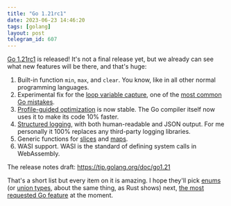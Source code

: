 ```yaml
---
title: "Go 1.21rc1"
date: 2023-06-23 14:46:20
tags: [golang]
layout: post
telegram_id: 607
---
```


[Go 1.21rc1](https://go.dev/blog/go1.21rc) is released! It's not a final release yet, but we already can see what new features will be there, and that's huge:

1. Built-in function `min`, `max`, and `clear`. You know, like in all other normal programming languages.
2. Experimental fix for the [loop variable capture](https://github.com/golang/go/wiki/LoopvarExperiment), one of the [most common Go mistakes](https://github.com/golang/go/wiki/CommonMistakes).
3. [Profile-guided optimization](https://go.dev/doc/pgo) is now stable. The Go compiler itself now uses it to make its code 10% faster.
4. [Structured logging](https://pkg.go.dev/log/slog), with both human-readable and JSON output. For me personally it 100% replaces any third-party logging libraries.
5. Generic functions for [slices](https://tip.golang.org/pkg/slices) and [maps](https://tip.golang.org/pkg/maps).
6. WASI support. WASI is the standard of defining system calls in WebAssembly.

The release notes draft:
<https://tip.golang.org/doc/go1.21>

That's a short list but every item on it is amazing. I hope they'll pick [enums](https://github.com/golang/go/issues/19814) (or [union types](https://github.com/golang/go/issues/19412), about the same thing, as Rust shows) next, [the most requested Go feature](https://github.com/golang/go/issues?q=is%3Aissue+sort%3Areactions-%2B1-desc+is%3Aopen) at the moment.
